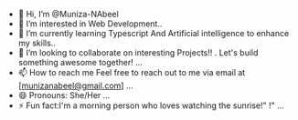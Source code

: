 - 👋 Hi, I’m @Muniza-NAbeel
- 👀 I’m interested in Web Development..
- 🌱 I’m currently learning Typescript And Artificial intelligence to enhance my skills..
- 💞️ I’m looking to collaborate on interesting Projects!! . Let's build something awesome together! ...
- 📫 How to reach me Feel free to reach out to me via email at [munizanabeel@gmail.com]  ...
- 😄 Pronouns: She/Her ...
- ⚡ Fun fact:I'm a morning person who loves watching the sunrise!"
!"
 ...

<!---
Muniza-NAbeel/Muniza-NAbeel is a ✨ special ✨ repository because its `README.md` (this file) appears on your GitHub profile.
You can click the Preview link to take a look at your changes.
--->
